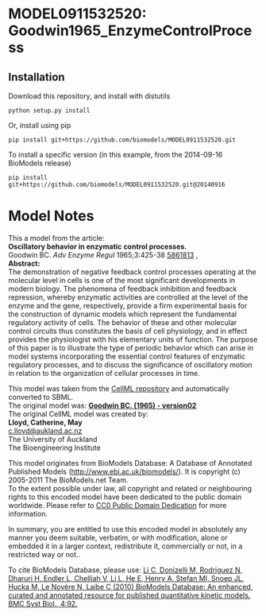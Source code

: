 # MODEL0911532520: Goodwin1965_EnzymeControlProcess

## Installation

Download this repository, and install with distutils

`python setup.py install`

Or, install using pip

`pip install git+https://github.com/biomodels/MODEL0911532520.git`

To install a specific version (in this example, from the 2014-09-16 BioModels release)

`pip install git+https://github.com/biomodels/MODEL0911532520.git@20140916`


# Model Notes


This a model from the article:  
**Oscillatory behavior in enzymatic control processes.**   
Goodwin BC. _Adv Enzyme Regul_ 1965;3:425-38
[5861813](http://www.ncbi.nlm.nih.gov/pubmed/5861813) ,  
**Abstract:**   
The demonstration of negative feedback control processes operating at the
molecular level in cells is one of the most significant developments in modern
biology. The phenomena of feedback inhibition and feedback repression, whereby
enzymatic activities are controlled at the level of the enzyme and the gene,
respectively, provide a firm experimental basis for the construction of
dynamic models which represent the fundamental regulatory activity of cells.
The behavior of these and other molecular control circuits thus constitutes
the basis of cell physiology, and in effect provides the physiologist with his
elementary units of function. The purpose of this paper is to illustrate the
type of periodic behavior which can arise in model systems incorporating the
essential control features of enzymatic regulatory processes, and to discuss
the significance of oscillatory motion in relation to the organization of
cellular processes in time.

This model was taken from the [CellML
repository](http://www.cellml.org/models) and automatically converted to SBML.  
The original model was: [ **Goodwin BC. (1965) - version02**
](http://www.cellml.org/models/goodwin_1965_version02)  
The original CellML model was created by:  
**Lloyd, Catherine, May**   
c.lloyd@aukland.ac.nz  
The University of Auckland  
The Bioengineering Institute  

This model originates from BioModels Database: A Database of Annotated
Published Models (http://www.ebi.ac.uk/biomodels/). It is copyright (c)
2005-2011 The BioModels.net Team.  
To the extent possible under law, all copyright and related or neighbouring
rights to this encoded model have been dedicated to the public domain
worldwide. Please refer to [CC0 Public Domain
Dedication](http://creativecommons.org/publicdomain/zero/1.0/) for more
information.

In summary, you are entitled to use this encoded model in absolutely any
manner you deem suitable, verbatim, or with modification, alone or embedded it
in a larger context, redistribute it, commercially or not, in a restricted way
or not..  
  
To cite BioModels Database, please use: [Li C, Donizelli M, Rodriguez N,
Dharuri H, Endler L, Chelliah V, Li L, He E, Henry A, Stefan MI, Snoep JL,
Hucka M, Le Novère N, Laibe C (2010) BioModels Database: An enhanced, curated
and annotated resource for published quantitative kinetic models. BMC Syst
Biol., 4:92.](http://www.ncbi.nlm.nih.gov/pubmed/20587024)


